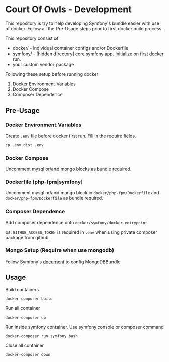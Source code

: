 # Court Of Owls - Development

This repository is try to help developing Symfony's bundle easier with use of docker. Follow all the Pre-Usage steps prior to first docker build process.

This repository consist of
- docker/ - individual container configs and/or Dockerfile
- symfony/ - [hidden directory] core symfony app. Initialize on first docker run.
- your custom vendor package

Following these setup before running docker

1. Docker Environment Variables
2. Docker Compose
3. Composer Dependence

## Pre-Usage

### Docker Environment Variables
Create `.env` file before docker first run. Fill in the require fields.
```
cp .env.dist .env
```

### Docker Compose
Uncomment mysql or/and mongo blocks as bundle required.

### Dockerfile [php-fpm|symfony]
Uncomment mysql or/and mongo block in `docker/php-fpm/Dockerfile` and `docker/php-fpm/Dockerfile` as bundle required.

### Composer Dependence
Add composer dependence onto `docker/symfony/docker-entrypoint`.

ps: `GITHUB_ACCESS_TOKEN` is required in `.env` when using private composer package from github.

### Mongo Setup (Require when use mongodb)
Follow Symfony's [document](http://symfony.com/doc/current/bundles/DoctrineMongoDBBundle/index.html#installation) to config MongoDBBundle

## Usage

Build containers
```
docker-composer build
```

Run all container
```
docker-composer up
```

Run inside symfony container. Use symfony console or composer command
```
docker-composer run symfony bash
```

Close all container
```
docker-composer down
```

